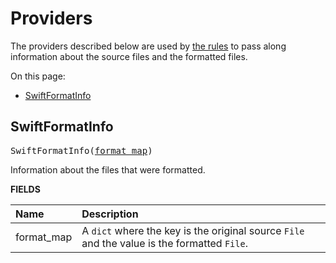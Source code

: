 <!-- Generated with Stardoc, Do Not Edit! -->
# Providers

The providers described below are used by [the rules](/doc/rules_and_macros_overview.md) to
pass along information about the source files and the formatted files.

On this page:

  * [SwiftFormatInfo](#SwiftFormatInfo)


<a id="#SwiftFormatInfo"></a>

## SwiftFormatInfo

<pre>
SwiftFormatInfo(<a href="#SwiftFormatInfo-format_map">format_map</a>)
</pre>

Information about the files that were formatted.

**FIELDS**


| Name  | Description |
| :------------- | :------------- |
| <a id="SwiftFormatInfo-format_map"></a>format_map |  A <code>dict</code> where the key is the original source <code>File</code> and the value is the formatted <code>File</code>.    |


